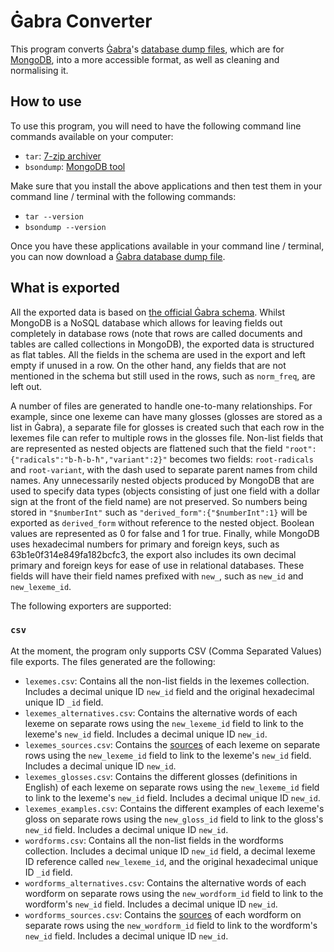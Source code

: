 # Ġabra Converter

This program converts [Ġabra](https://mlrs.research.um.edu.mt/resources/gabra/)'s [database dump files](https://mlrs.research.um.edu.mt/resources/gabra-api/p/download), which are for [MongoDB](https://www.mongodb.com/), into a more accessible format, as well as cleaning and normalising it.


## How to use

To use this program, you will need to have the following command line commands available on your computer:

- `tar`: [7-zip archiver](https://www.7-zip.org/download.html)
- `bsondump`: [MongoDB tool](https://www.mongodb.com/docs/database-tools/installation/installation/)

Make sure that you install the above applications and then test them in your command line / terminal with the following commands:

- `tar --version`
- `bsondump --version`

Once you have these applications available in your command line / terminal, you can now download a [Ġabra database dump file](https://mlrs.research.um.edu.mt/resources/gabra-api/p/download).

## What is exported

All the exported data is based on [the official Ġabra schema](https://mlrs.research.um.edu.mt/resources/gabra-api/p/schema).
Whilst MongoDB is a NoSQL database which allows for leaving fields out completely in database rows (note that rows are called documents and tables are called collections in MongoDB), the exported data is structured as flat tables.
All the fields in the schema are used in the export and left empty if unused in a row.
On the other hand, any fields that are not mentioned in the schema but still used in the rows, such as `norm_freq`, are left out.

A number of files are generated to handle one-to-many relationships.
For example, since one lexeme can have many glosses (glosses are stored as a list in Ġabra), a separate file for glosses is created such that each row in the lexemes file can refer to multiple rows in the glosses file.
Non-list fields that are represented as nested objects are flattened such that the field `"root":{"radicals":"b-ħ-b-ħ","variant":2}"` becomes two fields: `root-radicals` and `root-variant`, with the dash used to separate parent names from child names.
Any unnecessarily nested objects produced by MongoDB that are used to specify data types (objects consisting of just one field with a dollar sign at the front of the field name) are not preserved.
So numbers being stored in `"$numberInt"` such as `"derived_form":{"$numberInt":1}` will be exported as `derived_form` without reference to the nested object.
Boolean values are represented as 0 for false and 1 for true.
Finally, while MongoDB uses hexadecimal numbers for primary and foreign keys, such as 63b1e0f314e849fa182bcfc3, the export also includes its own decimal primary and foreign keys for ease of use in relational databases.
These fields will have their field names prefixed with `new_`, such as `new_id` and `new_lexeme_id`.

The following exporters are supported:

### `csv`

At the moment, the program only supports CSV (Comma Separated Values) file exports.
The files generated are the following:

- `lexemes.csv`: Contains all the non-list fields in the lexemes collection.
    Includes a decimal unique ID `new_id` field and the original hexadecimal unique ID `_id` field.
- `lexemes_alternatives.csv`: Contains the alternative words of each lexeme on separate rows using the `new_lexeme_id` field to link to the lexeme's `new_id` field.
    Includes a decimal unique ID `new_id`.
- `lexemes_sources.csv`: Contains the [sources](https://mlrs.research.um.edu.mt/resources/gabra/sources) of each lexeme on separate rows using the `new_lexeme_id` field to link to the lexeme's `new_id` field.
    Includes a decimal unique ID `new_id`.
- `lexemes_glosses.csv`: Contains the different glosses (definitions in English) of each lexeme on separate rows using the `new_lexeme_id` field to link to the lexeme's `new_id` field.
    Includes a decimal unique ID `new_id`.
- `lexemes_examples.csv`: Contains the different examples of each lexeme's gloss on separate rows using the `new_gloss_id` field to link to the gloss's `new_id` field.
    Includes a decimal unique ID `new_id`.
- `wordforms.csv`: Contains all the non-list fields in the wordforms collection.
    Includes a decimal unique ID `new_id` field, a decimal lexeme ID reference called `new_lexeme_id`, and the original hexadecimal unique ID `_id` field.
- `wordforms_alternatives.csv`: Contains the alternative words of each wordform on separate rows using the `new_wordform_id` field to link to the wordform's `new_id` field.
    Includes a decimal unique ID `new_id`.
- `wordforms_sources.csv`: Contains the [sources](https://mlrs.research.um.edu.mt/resources/gabra/sources) of each wordform on separate rows using the `new_wordform_id` field to link to the wordform's `new_id` field.
    Includes a decimal unique ID `new_id`.
